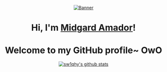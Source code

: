 <p align="center">
  <a href=""><img src="https://media.giphy.com/media/v1.Y2lkPTc5MGI3NjExOGNhdzFjN294dmR4eDhhaXdyb3pybnZlbzhrdG1jcGptdWE3czEzciZlcD12MV9pbnRlcm5hbF9naWZfYnlfaWQmY3Q9Zw/odG50lUOUgl5qEz1OT/giphy.gif" alt="Banner"></a>
</p>

<h1 align="center">Hi, I'm <a href="https://github.com/sw1qhy">Midgard Amador</a>!</h1>
<h1 align="center">Welcome to my GitHub profile~ OwO</h1>


<p align="center">
  <a href="https://github.com/sw1qhy"><img src="https://github-readme-stats.vercel.app/api?username=sw1qhy&hide_border=true&show_icons=true" alt="sw1qhy's github stats"></a>
</p>
